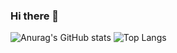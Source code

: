 ### Hi there 👋

![Anurag's GitHub stats](https://github-readme-stats.vercel.app/api?username=Yeon09-a&show_icons=true&theme=dracula)
![Top Langs](https://github-readme-stats.vercel.app/api/top-langs/?username=Yeon09-a&langs_count=4&layout=compact)
